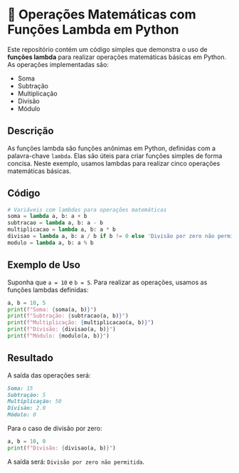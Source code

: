 # 🧮 Operações Matemáticas com Funções Lambda em Python

Este repositório contém um código simples que demonstra o uso de **funções lambda** para realizar operações matemáticas básicas em Python. As operações implementadas são:

- Soma
- Subtração
- Multiplicação
- Divisão
- Módulo


## Descrição

As funções lambda são funções anônimas em Python, definidas com a palavra-chave `lambda`. Elas são úteis para criar funções simples de forma concisa. Neste exemplo, usamos lambdas para realizar cinco operações matemáticas básicas.

## Código

```python
# Variáveis com lambdas para operações matemáticas
soma = lambda a, b: a + b
subtracao = lambda a, b: a - b
multiplicacao = lambda a, b: a * b
divisao = lambda a, b: a / b if b != 0 else 'Divisão por zero não permitida'
modulo = lambda a, b: a % b
```

## Exemplo de Uso

Suponha que `a = 10` e `b = 5`. Para realizar as operações, usamos as funções lambdas definidas:

```python
a, b = 10, 5
print(f"Soma: {soma(a, b)}")            
print(f"Subtração: {subtracao(a, b)}") 
print(f"Multiplicação: {multiplicacao(a, b)}")
print(f"Divisão: {divisao(a, b)}")
print(f"Módulo: {modulo(a, b)}")
```

## Resultado

A saída das operações será:

```markdown
Soma: 15
Subtração: 5
Multiplicação: 50
Divisão: 2.0
Módulo: 0
```

Para o caso de divisão por zero:

```python
a, b = 10, 0
print(f"Divisão: {divisao(a, b)}")
```

A saída será: `Divisão por zero não permitida`.
